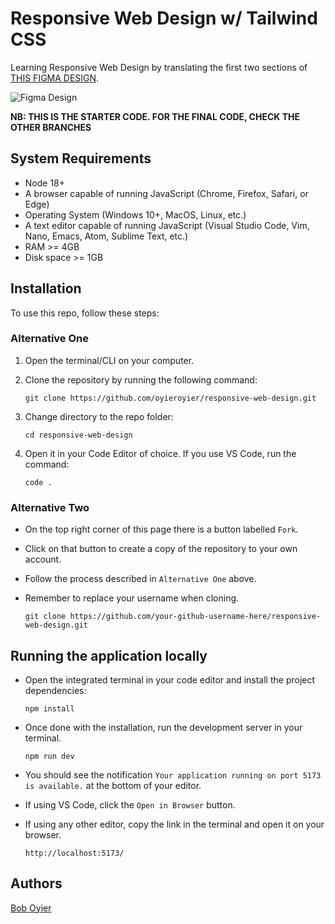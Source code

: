 # Responsive Web Design w/ Tailwind CSS

Learning Responsive Web Design by translating the first two sections of [THIS FIGMA DESIGN](<https://www.figma.com/design/nALyBU55xz5345xg8i3MNl/Payment-gateway-business-landing-page-(Community)?node-id=0-1&t=RzkGRn9GOSIHtPMb-0>).

![Figma Design](./public/readme/image.png)

**NB: THIS IS THE STARTER CODE. FOR THE FINAL CODE, CHECK THE OTHER BRANCHES**

## System Requirements

- Node 18+
- A browser capable of running JavaScript (Chrome, Firefox, Safari, or Edge)
- Operating System (Windows 10+, MacOS, Linux, etc.)
- A text editor capable of running JavaScript (Visual Studio Code, Vim, Nano, Emacs, Atom, Sublime Text, etc.)
- RAM >= 4GB
- Disk space >= 1GB

## Installation

To use this repo, follow these steps:

### Alternative One

1.  Open the terminal/CLI on your computer.

2.  Clone the repository by running the following command:

        git clone https://github.com/oyieroyier/responsive-web-design.git

3.  Change directory to the repo folder:

        cd responsive-web-design

4.  Open it in your Code Editor of choice. If you use VS Code, run the command:

        code .

### Alternative Two

- On the top right corner of this page there is a button labelled `Fork`.

- Click on that button to create a copy of the repository to your own account.

- Follow the process described in `Alternative One` above.

- Remember to replace your username when cloning.

      git clone https://github.com/your-github-username-here/responsive-web-design.git

## Running the application locally

- Open the integrated terminal in your code editor and install the project dependencies:

      npm install

- Once done with the installation, run the development server in your terminal.

      npm run dev

- You should see the notification `Your application running on port 5173 is available.` at the bottom of your editor.
- If using VS Code, click the `Open in Browser` button.
- If using any other editor, copy the link in the terminal and open it on your browser.

      http://localhost:5173/

## Authors

[Bob Oyier](https://github.com/oyieroyier/)
